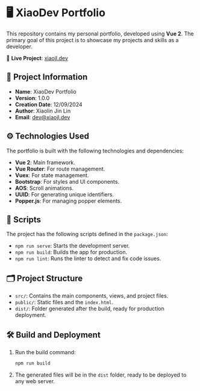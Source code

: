# 🖥️ XiaoDev Portfolio

This repository contains my personal portfolio, developed using **Vue 2**. The primary goal of this project is to showcase my projects and skills as a developer.

🔗 **Live Project**: [xiaojl.dev](https://xiaojl.dev)

## 📄 Project Information

- **Name**: XiaoDev Portfolio
- **Version**: 1.0.0
- **Creation Date**: 12/09/2024
- **Author**: Xiaolin Jin Lin
- **Email**: [dev@xiaojl.dev](mailto:dev@xiaojl.dev)

## ⚙️ Technologies Used

The portfolio is built with the following technologies and dependencies:

- **Vue 2**: Main framework.
- **Vue Router**: For route management.
- **Vuex**: For state management.
- **Bootstrap**: For styles and UI components.
- **AOS**: Scroll animations.
- **UUID**: For generating unique identifiers.
- **Popper.js**: For managing popper elements.

## 🚀 Scripts

The project has the following scripts defined in the `package.json`:

- `npm run serve`: Starts the development server.
- `npm run build`: Builds the app for production.
- `npm run lint`: Runs the linter to detect and fix code issues.

## 🗂️ Project Structure

- `src/`: Contains the main components, views, and project files.
- `public/`: Static files and the `index.html`.
- `dist/`: Folder generated after the build, ready for production deployment.

## 🛠️ Build and Deployment

1. Run the build command:

   ```bash
   npm run build
2. The generated files will be in the `dist` folder, ready to be deployed to any web server.